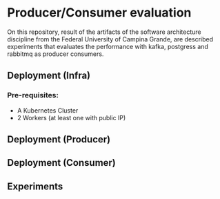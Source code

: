 # Producer/Consumer evaluation
On this repository, result of the artifacts of the software architecture discipline from the Federal University of Campina Grande, are described experiments that evaluates the performance with kafka, postgress and rabbitmq as producer consumers.

## Deployment (Infra)
### Pre-requisites:
- A Kubernetes Cluster
- 2 Workers (at least one with public IP)
## Deployment (Producer)
## Deployment (Consumer)
## Experiments
